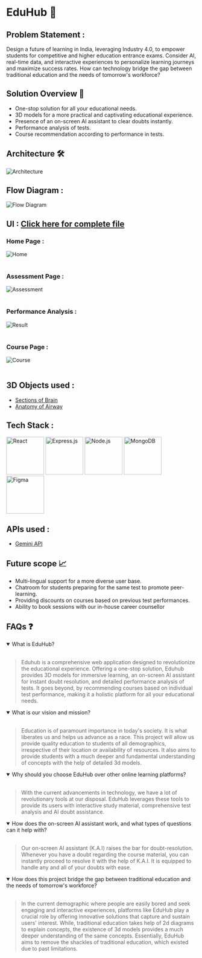 # EduHub :pushpin:
## Problem Statement :
Design a future of learning in India, leveraging Industry 4.0, to empower students for competitive and higher education entrance exams. Consider AI, real-time data, and interactive experiences to personalize learning journeys and maximize success rates. How can technology bridge the gap between traditional education and the needs of tomorrow's workforce?

## Solution Overview :memo:
* One-stop solution for all your educational needs.
* 3D models for a more practical and captivating educational experience.
* Presence of an on-screen AI assistant to clear doubts instantly.
* Performance analysis of tests.
* Course recommendation according to performance in tests.

## Architecture :hammer_and_wrench:
![Architecture](Architecture.PNG)

##  Flow Diagram :
![Flow Diagram](FlowDiagram.jpg)

## UI : <a href="https://www.figma.com/file/LvdHxb0DWYGCAXh8mOjHBU/Hack2tech?type=design&node-id=0%3A1&mode=design&t=5jHjXyKDibt3PCR3-1">Click here for complete file</a>
### Home Page :
![Home](Mockups/1.png)<br><br>

### Assessment Page :
![Assessment](Mockups/2.png)<br><br>

### Performance Analysis :
![Result](Mockups/3.png)<br><br>

### Course Page :
![Course](Mockups/4.png)<br><br>

## 3D Objects used :
* <a href="https://sketchfab.com/models/24ec03412dd8432bb0d3e750a72608e0/embed">Sections of Brain</a>
* <a href="https://sketchfab.com/models/ad7d7e16b98f421db0cda79f265fcc8d/embed">Anatomy of Airway</a>

## Tech Stack :
<img src="https://user-images.githubusercontent.com/25181517/183897015-94a058a6-b86e-4e42-a37f-bf92061753e5.png" alt="React" width="100"> <img src="https://user-images.githubusercontent.com/25181517/183859966-a3462d8d-1bc7-4880-b353-e2cbed900ed6.png" alt="Express.js" width="100"> <img src="https://user-images.githubusercontent.com/25181517/183568594-85e280a7-0d7e-4d1a-9028-c8c2209e073c.png" alt="Node.js" width="100"> <img src="https://user-images.githubusercontent.com/25181517/182884177-d48a8579-2cd0-447a-b9a6-ffc7cb02560e.png" alt="MongoDB" width="100"> <img src="https://user-images.githubusercontent.com/25181517/189715289-df3ee512-6eca-463f-a0f4-c10d94a06b2f.png" alt="Figma" width="100">

## APIs used :
* <a href="https://ai.google.dev/">Gemini API</a>

## Future scope 📈
* Multi-lingual support for a more diverse user base.
* Chatroom for students preparing for the same test to promote peer-learning.
* Providing discounts on courses based on previous test performances.
* Ability to book sessions with our in-house career counsellor

## FAQs :question:
<details open>
  <summary>What is EduHub?</summary><br>
  <blockquote>Eduhub is a comprehensive web application designed to revolutionize the educational experience. Offering a one-stop solution, Eduhub provides 3D models for immersive learning, an on-screen AI assistant for instant doubt resolution, and detailed performance analysis of tests. It goes beyond, by recommending courses based on individual test performance, making it a holistic platform for all your educational needs.</blockquote>
</details>
<details open>
  <summary>What is our vision and mission?</summary><br>
  <blockquote>Education is of paramount importance in today's society. It is what liberates us and helps us advance as a race. This project will allow us provide quality education to students of all demographics, irrespective of their location or availability of resources. It also aims to provide students with a much deeper and fundamental understanding of concepts with the help of detailed 3d models.</blockquote>
</details>
<details open>
  <summary>Why should you choose EduHub over other online learning platforms?</summary><br>
  <blockquote>With the current advancements in technology, we have a lot of revolutionary tools at our disposal. EduHub leverages these tools to provide its users with interactive study material, comprehensive test analysis and AI doubt assistance.</blockquote>
</details>
<details open>
  <summary>How does the on-screen AI assistant work, and what types of questions can it help with?</summary><br>
  <blockquote>Our on-screen AI assistant (K.A.I) raises the bar for doubt-resolution. Whenever you have a doubt regarding the course material, you can instantly proceed to resolve it with the help of K.A.I. It is equipped to handle any and all of your doubts with ease. </blockquote>
</details>
<details open>
  <summary>How does this project bridge the gap between traditional education and the needs of tomorrow's workforce?</summary><br>
  <blockquote>In the current demographic where people are easily bored and seek engaging and interactive experiences, platforms like EduHub play a crucial role by offering innovative solutions that capture and sustain users' interest. While, traditional education takes help of 2d diagrams to explain concepts, the existence of 3d models provides a much deeper understanding of the same concepts. Essentially, EduHub aims to remove the shackles of traditional education, which existed due to past limitations.</blockquote>
</details>

